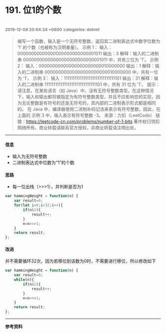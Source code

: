 # 191. 位1的个数
<font color=gray size=2>2019-12-09 20:04:24 +0800</font>
<font color=gray size=2>categories: dotnet</font>
---

>编写一个函数，输入是一个无符号整数，返回其二进制表达式中数字位数为 ‘1’ 的个数（也被称为汉明重量）。
示例 1：
输入：00000000000000000000000000001011
输出：3
解释：输入的二进制串 00000000000000000000000000001011 中，共有三位为 '1'。
示例 2：
输入：00000000000000000000000010000000
输出：1
解释：输入的二进制串 00000000000000000000000010000000 中，共有一位为 '1'。
示例 3：
输入：11111111111111111111111111111101
输出：31
解释：输入的二进制串 11111111111111111111111111111101 中，共有 31 位为 '1'。
提示：
请注意，在某些语言（如 Java）中，没有无符号整数类型。在这种情况下，输入和输出都将被指定为有符号整数类型，并且不应影响您的实现，因为无论整数是有符号的还是无符号的，其内部的二进制表示形式都是相同的。
在 Java 中，编译器使用二进制补码记法来表示有符号整数。因此，在上面的 示例 3 中，输入表示有符号整数 -3。
来源：力扣（LeetCode）
链接：https://leetcode-cn.com/problems/number-of-1-bits
著作权归领扣网络所有。商业转载请联系官方授权，非商业转载请注明出处。

---

#### 信息
+ 输入为无符号整数
+ 二进制表达式中位数为“1”的个数

#### 思路
+ 每一位出栈（>>>1），并判断是否为1

```javascript
var hammingWeight = function(n) {
    var result=0;
    for(let i=0;i<32;i++){
        if(n&1){
            result++;
        }
        n=n>>>1;
    }
    return result;
};
```
#### 改进
并不需要循环32次，因为若移位到该数为0时，不需要进行移位，所以修改如下
```javascript
var hammingWeight = function(n) {
    var result=0;
    while(n){
        if(n&1){
            result++;
        }
        n=n>>>1;
    }
    return result;
};
```
---

**参考资料**